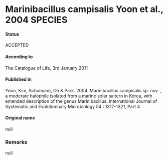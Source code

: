 # Marinibacillus campisalis Yoon et al., 2004 SPECIES

#### Status
ACCEPTED

#### According to
The Catalogue of Life, 3rd January 2011

#### Published in
Yoon, Kim, Schumann, Oh & Park. 2004. Marinibacillus campisalis sp. nov. , a moderate halophile isolated from a marine solar saltern in Korea, with emended description of the genus Marinibacillus. International Journal of Systematic and Evolutionnary Microbiology 54 : 1317-1321, Part 4

#### Original name
null

### Remarks
null
